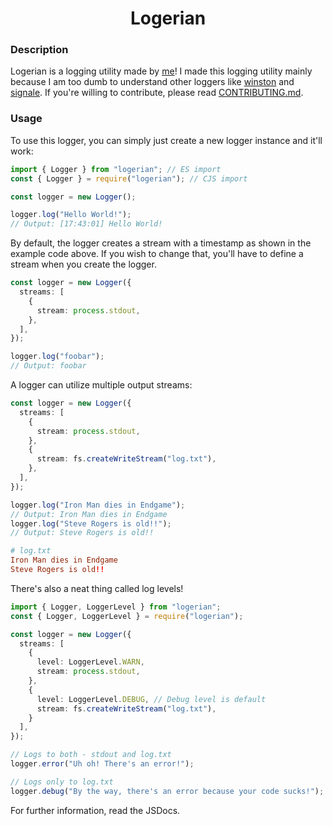 <h1 align="center">Logerian</h1>

### Description
Logerian is a logging utility made by [me](https://github.com/SwanX1)!
I made this logging utility mainly because I am too dumb to understand other loggers like [winston](https://www.npmjs.com/package/winston) and [signale](https://www.npmjs.com/package/signale).
If you're willing to contribute, please read [CONTRIBUTING.md](./CONTRIBUTING.md).

### Usage
To use this logger, you can simply just create a new logger instance and it'll work:
```typescript
import { Logger } from "logerian"; // ES import
const { Logger } = require("logerian"); // CJS import

const logger = new Logger();

logger.log("Hello World!");
// Output: [17:43:01] Hello World!
```

By default, the logger creates a stream with a timestamp as shown in the example code above.
If you wish to change that, you'll have to define a stream when you create the logger.
```typescript
const logger = new Logger({
  streams: [
    {
      stream: process.stdout,
    },
  ],
});

logger.log("foobar");
// Output: foobar
```

A logger can utilize multiple output streams:
```typescript
const logger = new Logger({
  streams: [
    {
      stream: process.stdout,
    },
    {
      stream: fs.createWriteStream("log.txt"),
    },
  ],
});

logger.log("Iron Man dies in Endgame");
// Output: Iron Man dies in Endgame
logger.log("Steve Rogers is old!!");
// Output: Steve Rogers is old!!
```
```conf
# log.txt
Iron Man dies in Endgame
Steve Rogers is old!!
```

There's also a neat thing called log levels!
```typescript
import { Logger, LoggerLevel } from "logerian";
const { Logger, LoggerLevel } = require("logerian");

const logger = new Logger({
  streams: [
    {
      level: LoggerLevel.WARN,
      stream: process.stdout,
    },
    {
      level: LoggerLevel.DEBUG, // Debug level is default
      stream: fs.createWriteStream("log.txt"),
    }
  ],
});

// Logs to both - stdout and log.txt
logger.error("Uh oh! There's an error!");

// Logs only to log.txt
logger.debug("By the way, there's an error because your code sucks!");
```

For further information, read the JSDocs.